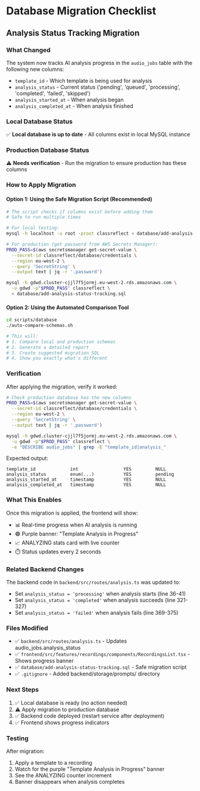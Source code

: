 # Database Migration Checklist

## Analysis Status Tracking Migration

### What Changed
The system now tracks AI analysis progress in the `audio_jobs` table with the following new columns:
- `template_id` - Which template is being used for analysis
- `analysis_status` - Current status ('pending', 'queued', 'processing', 'completed', 'failed', 'skipped')
- `analysis_started_at` - When analysis began
- `analysis_completed_at` - When analysis finished

### Local Database Status
✅ **Local database is up to date** - All columns exist in local MySQL instance

### Production Database Status
⚠️ **Needs verification** - Run the migration to ensure production has these columns

### How to Apply Migration

#### Option 1: Using the Safe Migration Script (Recommended)
```bash
# The script checks if columns exist before adding them
# Safe to run multiple times

# For local testing:
mysql -h localhost -u root -proot classreflect < database/add-analysis-status-tracking.sql

# For production (get password from AWS Secrets Manager):
PROD_PASS=$(aws secretsmanager get-secret-value \
  --secret-id classreflect/database/credentials \
  --region eu-west-2 \
  --query 'SecretString' \
  --output text | jq -r '.password')

mysql -h gdwd.cluster-cjjl7f5jormj.eu-west-2.rds.amazonaws.com \
  -u gdwd -p"$PROD_PASS" classreflect \
  < database/add-analysis-status-tracking.sql
```

#### Option 2: Using the Automated Comparison Tool
```bash
cd scripts/database
./auto-compare-schemas.sh

# This will:
# 1. Compare local and production schemas
# 2. Generate a detailed report
# 3. Create suggested migration SQL
# 4. Show you exactly what's different
```

### Verification
After applying the migration, verify it worked:

```bash
# Check production database has the new columns
PROD_PASS=$(aws secretsmanager get-secret-value \
  --secret-id classreflect/database/credentials \
  --region eu-west-2 \
  --query 'SecretString' \
  --output text | jq -r '.password')

mysql -h gdwd.cluster-cjjl7f5jormj.eu-west-2.rds.amazonaws.com \
  -u gdwd -p"$PROD_PASS" classreflect \
  -e "DESCRIBE audio_jobs" | grep -E "template_id|analysis_"
```

Expected output:
```
template_id             int                 YES         NULL
analysis_status         enum(...)           YES         pending
analysis_started_at     timestamp           YES         NULL
analysis_completed_at   timestamp           YES         NULL
```

### What This Enables
Once this migration is applied, the frontend will show:
- 📊 Real-time progress when AI analysis is running
- 🟣 Purple banner: "Template Analysis in Progress"
- 📈 ANALYZING stats card with live counter
- ⏱️ Status updates every 2 seconds

### Related Backend Changes
The backend code in `backend/src/routes/analysis.ts` was updated to:
- Set `analysis_status = 'processing'` when analysis starts (line 36-41)
- Set `analysis_status = 'completed'` when analysis succeeds (line 321-327)
- Set `analysis_status = 'failed'` when analysis fails (line 369-375)

### Files Modified
- ✅ `backend/src/routes/analysis.ts` - Updates audio_jobs.analysis_status
- ✅ `frontend/src/features/recordings/components/RecordingsList.tsx` - Shows progress banner
- ✅ `database/add-analysis-status-tracking.sql` - Safe migration script
- ✅ `.gitignore` - Added backend/storage/prompts/ directory

### Next Steps
1. ✅ Local database is ready (no action needed)
2. ⚠️ Apply migration to production database
3. ✅ Backend code deployed (restart service after deployment)
4. ✅ Frontend shows progress indicators

### Testing
After migration:
1. Apply a template to a recording
2. Watch for the purple "Template Analysis in Progress" banner
3. See the ANALYZING counter increment
4. Banner disappears when analysis completes